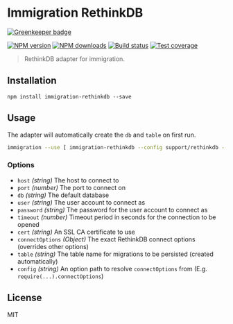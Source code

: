 # Immigration RethinkDB

[![Greenkeeper badge](https://badges.greenkeeper.io/blakeembrey/node-immigration-rethinkdb.svg)](https://greenkeeper.io/)

[![NPM version][npm-image]][npm-url]
[![NPM downloads][downloads-image]][downloads-url]
[![Build status][travis-image]][travis-url]
[![Test coverage][coveralls-image]][coveralls-url]

> RethinkDB adapter for immigration.

## Installation

```
npm install immigration-rethinkdb --save
```

## Usage

The adapter will automatically create the `db` and `table` on first run.

```sh
immigration --use [ immigration-rethinkdb --config support/rethinkdb --table Migration ] up --new
```

### Options

* `host` _(string)_ The host to connect to
* `port` _(number)_ The port to connect on
* `db` _(string)_ The default database
* `user` _(string)_ The user account to connect as
* `password` _(string)_ The password for the user account to connect as
* `timeout` _(number)_ Timeout period in seconds for the connection to be opened
* `cert` _(string)_ An SSL CA certificate to use
* `connectOptions` _(Object)_ The exact RethinkDB connect options (overrides other options)
* `table` _(string)_ The table name for migrations to be persisted (created automatically)
* `config` _(string)_ An option path to resolve `connectOptions` from (E.g. `require(...).connectOptions`)

## License

MIT

[npm-image]: https://img.shields.io/npm/v/immigration-rethinkdb.svg?style=flat
[npm-url]: https://npmjs.org/package/immigration-rethinkdb
[downloads-image]: https://img.shields.io/npm/dm/immigration-rethinkdb.svg?style=flat
[downloads-url]: https://npmjs.org/package/immigration-rethinkdb
[travis-image]: https://img.shields.io/travis/blakeembrey/node-immigration-rethinkdb.svg?style=flat
[travis-url]: https://travis-ci.org/blakeembrey/node-immigration-rethinkdb
[coveralls-image]: https://img.shields.io/coveralls/blakeembrey/node-immigration-rethinkdb.svg?style=flat
[coveralls-url]: https://coveralls.io/r/blakeembrey/node-immigration-rethinkdb?branch=master
